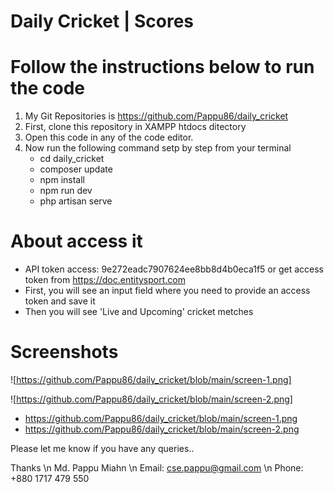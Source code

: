 # Daily Cricket | Scores

# Follow the instructions below to run the code

1. My Git Repositories is https://github.com/Pappu86/daily_cricket
2. First, clone this repository in XAMPP htdocs ditectory
3. Open this code in any of the code editor.
4. Now run the following command setp by step from your terminal
    - cd daily_cricket
    - composer update
    - npm install
    - npm run dev
    - php artisan serve

# About access it

-   API token access: 9e272eadc7907624ee8bb8d4b0eca1f5 or get access token from https://doc.entitysport.com
-   First, you will see an input field where you need to provide an access token and save it
-   Then you will see 'Live and Upcoming' cricket metches

# Screenshots

![https://github.com/Pappu86/daily_cricket/blob/main/screen-1.png]

![https://github.com/Pappu86/daily_cricket/blob/main/screen-2.png]

-   https://github.com/Pappu86/daily_cricket/blob/main/screen-1.png
-   https://github.com/Pappu86/daily_cricket/blob/main/screen-2.png

Please let me know if you have any queries..

Thanks \n
Md. Pappu Miahn \n
Email: cse.pappu@gmail.com \n
Phone: +880 1717 479 550
